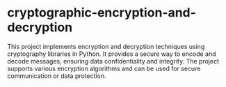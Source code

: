 # cryptographic-encryption-and-decryption
This project implements encryption and decryption techniques using cryptography libraries in Python. It provides a secure way to encode and decode messages, ensuring data confidentiality and integrity. The project supports various encryption algorithms and can be used for secure communication or data protection.
